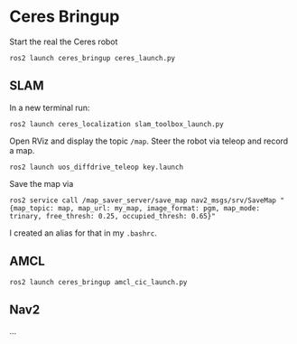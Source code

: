 # Ceres Bringup

Start the real the Ceres robot

```console
ros2 launch ceres_bringup ceres_launch.py
```


## SLAM

In a new terminal run:

```console
ros2 launch ceres_localization slam_toolbox_launch.py
```

Open RViz and display the topic `/map`. Steer the robot via teleop and record a map.

```console
ros2 launch uos_diffdrive_teleop key.launch
```

Save the map via

```
ros2 service call /map_saver_server/save_map nav2_msgs/srv/SaveMap "{map_topic: map, map_url: my_map, image_format: pgm, map_mode: trinary, free_thresh: 0.25, occupied_thresh: 0.65}"
```

I created an alias for that in my `.bashrc`.

## AMCL

```console
ros2 launch ceres_bringup amcl_cic_launch.py
```

## Nav2

...

